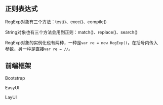## 正则表达式

RegExp对象有三个方法：test()、exec()、compile()

String对象也有三个方法会用到正则：match()、replace()、search()

RegExp对象的实例化也有两种，一种是`var re = new RegExp()`，在括号内传入参数，另一种是直接`var re = //`。

## 前端框架

Bootstrap

EasyUI

LayUI
